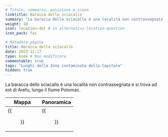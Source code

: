 ```yaml
---
# Titolo, sommario, posizione e icona
linktitle: Baracca dello sciacallo
summary: "La baracca dello sciacallo è una località non contrassegnata e si trova ad est di Arefu, lungo il fiume Potomac."
weight: 10
icon: location-dot # in alternativa location-question
icon_pack: fas

# Metadata pagina
title: Baracca dello sciacallo
date: 2022-11-17
type: book # Non modificare
commentable: true
tags: "Luoghi della Zona contaminata della Capitale"
hidden: true
---
```



La baracca dello sciacallo è una località non contrassegnata e si trova ad est di Arefu, lungo il fiume Potomac. 


| Mappa                         | Panoramica                |
| ----------------------------- | ------------------------- |
| {{<figure src="Scavenger_Shack_Loc.webp">}} | {{<figure src="Scavenger_Shack.webp">}} |